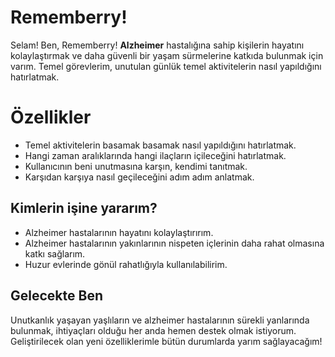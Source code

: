 # Rememberry!

Selam! Ben, Rememberry! **Alzheimer** hastalığına sahip kişilerin hayatını kolaylaştırmak ve daha güvenli bir yaşam sürmelerine katkıda bulunmak için varım. Temel görevlerim, unutulan günlük temel aktivitelerin nasıl yapıldığını hatırlatmak.  

# Özellikler

 - Temel aktivitelerin basamak basamak nasıl yapıldığını hatırlatmak. 
 - Hangi zaman aralıklarında hangi ilaçların içileceğini hatırlatmak.
 - Kullanıcının beni unutmasına karşın, kendimi tanıtmak.
 - Karşıdan karşıya nasıl geçileceğini adım adım anlatmak.


## Kimlerin işine yararım?

 - Alzheimer hastalarının hayatını kolaylaştırırım.
 - Alzheimer hastalarının yakınlarının nispeten içlerinin daha rahat olmasına katkı sağlarım.
 - Huzur evlerinde gönül rahatlığıyla kullanılabilirim. 


## Gelecekte Ben

Unutkanlık yaşayan yaşlıların ve alzheimer hastalarının sürekli yanlarında bulunmak, ihtiyaçları olduğu her anda hemen destek olmak istiyorum. Geliştirilecek olan yeni özelliklerimle bütün durumlarda yarım sağlayacağım!
